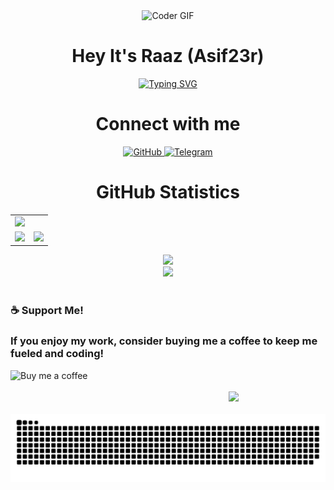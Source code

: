 <div align="center">
<img alt="Coder GIF" height=300 width=300 src="https://media0.giphy.com/media/v1.Y2lkPTc5MGI3NjExN3Vic3JwNnEzNGJzbWx1NHl0MjNlbWx4dTZwMmkyOGU1MWtudXU1MiZlcD12MV9pbnRlcm5hbF9naWZfYnlfaWQmY3Q9cw/HvekzBaREHxlEwvlOS/giphy.gif" />
</div>

<h1 align="center">Hey It's Raaz (Asif23r)</h1>

<div align="center">

[![Typing SVG](https://readme-typing-svg.demolab.com?font=Josefin+Sans&size=27&duration=3000&&pause=50&color=f1916d&background=2A2E3425&center=true&vCenter=true&random=false&width=435&lines=Telegram+Bot+Developer;Python+Learner;Web+Designer;Automation+Lover)](https://git.io/typing-svg)
</div>

<!-- Connect with me div -->
<div>
  <h1 align="center">Connect with me</h1>

  <div align="center">
    <a href="https://github.com/Asif23r" target="_blank">
      <img src="https://img.shields.io/badge/github-%232E3440.svg?&style=for-the-badge&logo=github&logoColor=white" alt="GitHub" />
    </a>
    <a href="https://t.me/asif23r" target="_blank">
      <img src="https://img.shields.io/badge/telegram-%232E3440.svg?&style=for-the-badge&logo=telegram&logoColor=white" alt="Telegram" />
    </a>
  </div>
</div>

<!-- GitHub Stats -->
<h1 align="center">GitHub Statistics</h1>
<table>
  <tr>
    <td colspan="2">
      <img src="https://github-readme-activity-graph.vercel.app/graph?username=Asif23r&bg_color=06040e&point=false&line=bd83b8&radius=8&area=true&area_color=473e66&title_color=ffffff&color=f1916d">
    </td>
  </tr>
  <tr>
    <td>
      <img src="https://github-readme-streak-stats-two-beige.vercel.app?user=Asif23r&theme=javascript-dark&background=45%2C150536%2C520352&border=f1916d&stroke=f1916d&ring=bd83b8&sideLabels=f1916d&fire=f1916d&currStreakLabel=f1916d&dates=ffffff">
    </td>
    <td>
      <img src="http://profile-summary-card.vercel.app/api/cards/profile-details?username=Asif23r&theme=dracula">
    </td>
  </tr>
</table>

<div align="center">
  <img src="https://github-readme-stats-rishilahotis-projects.vercel.app/api?username=Asif23r&include_all_commits=true&theme=dracula&show_icons=true&hide_border=false&count_private=true">
</div>

<!-- Profile View Count -->
<div align="center">
  <img src="https://komarev.com/ghpvc/?username=Asif23r&style=flat-square">
</div>

<br/>

<h3 align="left">☕ Support Me!</h3>
<h3 align="left"> If you enjoy my work, consider buying me a coffee to keep me fueled and coding!</h3>
<p>
  <a href= "https://files.catbox.moe/4t0x6i.png">
    <img align="left" src="https://cdn.buymeacoffee.com/buttons/v2/default-yellow.png" height="50" width="210" alt="Buy me a coffee" />
  </a>
</p><br><br>

<div align="center">
  <img src="https://readme-typing-svg.herokuapp.com?color=D39D55&width=420&lines=Thanks+for+visiting!">
</div>

<br clear="both">

<img src="https://raw.githubusercontent.com/sparrow9616/sparrow9616/output/snake.svg" alt="Snake animation" />
